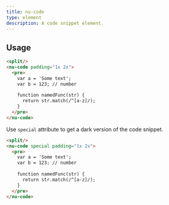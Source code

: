 ```yaml
---
title: nu-code
type: element
description: A code snippet element.
---
```


## Usage

```html
<split/>
<nu-code padding="1x 2x">
  <pre>
    var a = 'Some text';
    var b = 123; // number
    
    function namedFunc(str) {
      return str.match(/^[a-z]/);
    }
  </pre>
</nu-code>
```

Use `special` attribute to get a dark version of the code snippet.

```html
<split/>
<nu-code special padding="1x 2x">
  <pre>
    var a = 'Some text';
    var b = 123; // number
    
    function namedFunc(str) {
      return str.match(/^[a-z]/);
    }
  </pre>
</nu-code>
```
